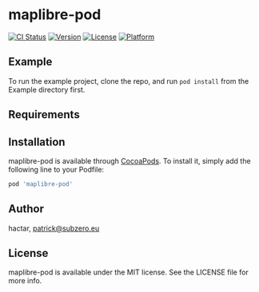 # maplibre-pod

[![CI Status](https://img.shields.io/travis/hactar/maplibre-pod.svg?style=flat)](https://travis-ci.org/hactar/maplibre-pod)
[![Version](https://img.shields.io/cocoapods/v/maplibre-pod.svg?style=flat)](https://cocoapods.org/pods/maplibre-pod)
[![License](https://img.shields.io/cocoapods/l/maplibre-pod.svg?style=flat)](https://cocoapods.org/pods/maplibre-pod)
[![Platform](https://img.shields.io/cocoapods/p/maplibre-pod.svg?style=flat)](https://cocoapods.org/pods/maplibre-pod)

## Example

To run the example project, clone the repo, and run `pod install` from the Example directory first.

## Requirements

## Installation

maplibre-pod is available through [CocoaPods](https://cocoapods.org). To install
it, simply add the following line to your Podfile:

```ruby
pod 'maplibre-pod'
```

## Author

hactar, patrick@subzero.eu

## License

maplibre-pod is available under the MIT license. See the LICENSE file for more info.
